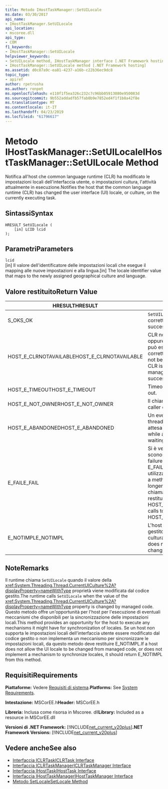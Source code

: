 ```yaml
---
title: Metodo IHostTaskManager::SetUILocale
ms.date: 03/30/2017
api_name:
- IHostTaskManager.SetUILocale
api_location:
- mscoree.dll
api_type:
- COM
f1_keywords:
- IHostTaskManager::SetUILocale
helpviewer_keywords:
- SetUILocale method, IHostTaskManager interface [.NET Framework hosting]
- IHostTaskManager::SetUILocale method [.NET Framework hosting]
ms.assetid: d0c87a9c-ea81-4237-a16b-c22b36ec9dc8
topic_type:
- apiref
author: rpetrusha
ms.author: ronpet
ms.openlocfilehash: e110f1f5ea326c232c7c96bb05913080e950083d
ms.sourcegitcommit: 9b552addadfb57fab0b9e7852ed4f1f1b8a42f8e
ms.translationtype: MT
ms.contentlocale: it-IT
ms.lasthandoff: 04/23/2019
ms.locfileid: "61796617"
---
```

# <a name="ihosttaskmanagersetuilocale-method"></a><span data-ttu-id="14778-102">Metodo IHostTaskManager::SetUILocale</span><span class="sxs-lookup"><span data-stu-id="14778-102">IHostTaskManager::SetUILocale Method</span></span>
<span data-ttu-id="14778-103">Notifica all'host che common language runtime (CLR) ha modificato le impostazioni locali dell'interfaccia utente, o impostazioni cultura, l'attività attualmente in esecuzione.</span><span class="sxs-lookup"><span data-stu-id="14778-103">Notifies the host that the common language runtime (CLR) has changed the user interface (UI) locale, or culture, on the currently executing task.</span></span>  
  
## <a name="syntax"></a><span data-ttu-id="14778-104">Sintassi</span><span class="sxs-lookup"><span data-stu-id="14778-104">Syntax</span></span>  
  
```  
HRESULT SetUILocale (  
    [in] LCID lcid  
);  
```  
  
## <a name="parameters"></a><span data-ttu-id="14778-105">Parametri</span><span class="sxs-lookup"><span data-stu-id="14778-105">Parameters</span></span>  
 `lcid`  
 <span data-ttu-id="14778-106">[in] Il valore dell'identificatore delle impostazioni locali che esegue il mapping alle nuove impostazioni e alla lingua.</span><span class="sxs-lookup"><span data-stu-id="14778-106">[in] The locale identifier value that maps to the newly assigned geographical culture and language.</span></span>  
  
## <a name="return-value"></a><span data-ttu-id="14778-107">Valore restituito</span><span class="sxs-lookup"><span data-stu-id="14778-107">Return Value</span></span>  
  
|<span data-ttu-id="14778-108">HRESULT</span><span class="sxs-lookup"><span data-stu-id="14778-108">HRESULT</span></span>|<span data-ttu-id="14778-109">Descrizione</span><span class="sxs-lookup"><span data-stu-id="14778-109">Description</span></span>|  
|-------------|-----------------|  
|<span data-ttu-id="14778-110">S_OK</span><span class="sxs-lookup"><span data-stu-id="14778-110">S_OK</span></span>|<span data-ttu-id="14778-111">`SetUILocale` stato restituito correttamente.</span><span class="sxs-lookup"><span data-stu-id="14778-111">`SetUILocale` returned successfully.</span></span>|  
|<span data-ttu-id="14778-112">HOST_E_CLRNOTAVAILABLE</span><span class="sxs-lookup"><span data-stu-id="14778-112">HOST_E_CLRNOTAVAILABLE</span></span>|<span data-ttu-id="14778-113">CLR non è stato caricato in un processo oppure si trova in uno stato in cui non può eseguire codice gestito o elaborare correttamente la chiamata.</span><span class="sxs-lookup"><span data-stu-id="14778-113">The CLR has not been loaded into a process, or the CLR is in a state in which it cannot run managed code or process the call successfully.</span></span>|  
|<span data-ttu-id="14778-114">HOST_E_TIMEOUT</span><span class="sxs-lookup"><span data-stu-id="14778-114">HOST_E_TIMEOUT</span></span>|<span data-ttu-id="14778-115">Timeout della chiamata.</span><span class="sxs-lookup"><span data-stu-id="14778-115">The call timed out.</span></span>|  
|<span data-ttu-id="14778-116">HOST_E_NOT_OWNER</span><span class="sxs-lookup"><span data-stu-id="14778-116">HOST_E_NOT_OWNER</span></span>|<span data-ttu-id="14778-117">Il chiamante non possiede il blocco.</span><span class="sxs-lookup"><span data-stu-id="14778-117">The caller does not own the lock.</span></span>|  
|<span data-ttu-id="14778-118">HOST_E_ABANDONED</span><span class="sxs-lookup"><span data-stu-id="14778-118">HOST_E_ABANDONED</span></span>|<span data-ttu-id="14778-119">Un evento è stato annullato durante un thread bloccato o fiber è rimasta in attesa su di esso.</span><span class="sxs-lookup"><span data-stu-id="14778-119">An event was canceled while a blocked thread or fiber was waiting on it.</span></span>|  
|<span data-ttu-id="14778-120">E_FAIL</span><span class="sxs-lookup"><span data-stu-id="14778-120">E_FAIL</span></span>|<span data-ttu-id="14778-121">Si è verificato un errore irreversibile sconosciuto.</span><span class="sxs-lookup"><span data-stu-id="14778-121">An unknown catastrophic failure occurred.</span></span> <span data-ttu-id="14778-122">Quando un metodo di E_FAIL viene restituito, CLR non è più utilizzabile all'interno del processo.</span><span class="sxs-lookup"><span data-stu-id="14778-122">When a method returns E_FAIL, the CLR is no longer usable within the process.</span></span> <span data-ttu-id="14778-123">Le chiamate successive ai metodi di hosting restituiranno HOST_E_CLRNOTAVAILABLE.</span><span class="sxs-lookup"><span data-stu-id="14778-123">Subsequent calls to hosting methods return HOST_E_CLRNOTAVAILABLE.</span></span>|  
|<span data-ttu-id="14778-124">E_NOTIMPL</span><span class="sxs-lookup"><span data-stu-id="14778-124">E_NOTIMPL</span></span>|<span data-ttu-id="14778-125">L'host non supporta codice utente gestito di modificare le impostazioni cultura dell'interfaccia utente.</span><span class="sxs-lookup"><span data-stu-id="14778-125">The host does not allow managed user code to change the UI culture.</span></span>|  
  
## <a name="remarks"></a><span data-ttu-id="14778-126">Note</span><span class="sxs-lookup"><span data-stu-id="14778-126">Remarks</span></span>  
 <span data-ttu-id="14778-127">Il runtime chiama `SetUILocale` quando il valore della <xref:System.Threading.Thread.CurrentUICulture%2A?displayProperty=nameWithType> proprietà viene modificata dal codice gestito.</span><span class="sxs-lookup"><span data-stu-id="14778-127">The runtime calls `SetUILocale` when the value of the <xref:System.Threading.Thread.CurrentUICulture%2A?displayProperty=nameWithType> property is changed by managed code.</span></span> <span data-ttu-id="14778-128">Questo metodo offre un'opportunità per l'host per l'esecuzione di eventuali meccanismi che disponibili per la sincronizzazione delle impostazioni locali.</span><span class="sxs-lookup"><span data-stu-id="14778-128">This method provides an opportunity for the host to execute any mechanisms it might have for synchronization of locales.</span></span> <span data-ttu-id="14778-129">Se un host non supporta le impostazioni locali dell'interfaccia utente essere modificato dal codice gestito o non implementa un meccanismo per sincronizzare le impostazioni locali, da questo metodo deve restituire E_NOTIMPL.</span><span class="sxs-lookup"><span data-stu-id="14778-129">If a host does not allow the UI locale to be changed from managed code, or does not implement a mechanism to synchronize locales, it should return E_NOTIMPL from this method.</span></span>  
  
## <a name="requirements"></a><span data-ttu-id="14778-130">Requisiti</span><span class="sxs-lookup"><span data-stu-id="14778-130">Requirements</span></span>  
 <span data-ttu-id="14778-131">**Piattaforme:** Vedere [Requisiti di sistema](../../../../docs/framework/get-started/system-requirements.md).</span><span class="sxs-lookup"><span data-stu-id="14778-131">**Platforms:** See [System Requirements](../../../../docs/framework/get-started/system-requirements.md).</span></span>  
  
 <span data-ttu-id="14778-132">**Intestazione:** MSCorEE.h</span><span class="sxs-lookup"><span data-stu-id="14778-132">**Header:** MSCorEE.h</span></span>  
  
 <span data-ttu-id="14778-133">**Libreria:** Inclusa come risorsa in Mscoree. dll</span><span class="sxs-lookup"><span data-stu-id="14778-133">**Library:** Included as a resource in MSCorEE.dll</span></span>  
  
 <span data-ttu-id="14778-134">**Versioni di .NET Framework:** [!INCLUDE[net_current_v20plus](../../../../includes/net-current-v20plus-md.md)]</span><span class="sxs-lookup"><span data-stu-id="14778-134">**.NET Framework Versions:** [!INCLUDE[net_current_v20plus](../../../../includes/net-current-v20plus-md.md)]</span></span>  
  
## <a name="see-also"></a><span data-ttu-id="14778-135">Vedere anche</span><span class="sxs-lookup"><span data-stu-id="14778-135">See also</span></span>

- [<span data-ttu-id="14778-136">Interfaccia ICLRTask</span><span class="sxs-lookup"><span data-stu-id="14778-136">ICLRTask Interface</span></span>](../../../../docs/framework/unmanaged-api/hosting/iclrtask-interface.md)
- [<span data-ttu-id="14778-137">Interfaccia ICLRTaskManager</span><span class="sxs-lookup"><span data-stu-id="14778-137">ICLRTaskManager Interface</span></span>](../../../../docs/framework/unmanaged-api/hosting/iclrtaskmanager-interface.md)
- [<span data-ttu-id="14778-138">Interfaccia IHostTask</span><span class="sxs-lookup"><span data-stu-id="14778-138">IHostTask Interface</span></span>](../../../../docs/framework/unmanaged-api/hosting/ihosttask-interface.md)
- [<span data-ttu-id="14778-139">Interfaccia IHostTaskManager</span><span class="sxs-lookup"><span data-stu-id="14778-139">IHostTaskManager Interface</span></span>](../../../../docs/framework/unmanaged-api/hosting/ihosttaskmanager-interface.md)
- [<span data-ttu-id="14778-140">Metodo SetLocale</span><span class="sxs-lookup"><span data-stu-id="14778-140">SetLocale Method</span></span>](../../../../docs/framework/unmanaged-api/hosting/ihosttaskmanager-setlocale-method.md)
